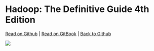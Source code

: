# Hadoop: The Definitive Guide 4th Edition

[Read on Github](http://yanss.top/Hadoop-The-Definitive-Guide-4th/) | [Read on GitBook](https://fakeyanss.gitbooks.io/hadoop-the-definitive-guide-4th-edition/content/) | [Back to Github](https://github.com/fakeYanss/Hadoop-The-Definitive-Guide-4th)

![](http://ouat6a0as.bkt.clouddn.com/lrg.jpg)

